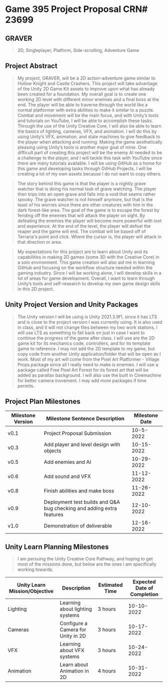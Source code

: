 # Game 395 Project Proposal CRN# 23699

## GRAVER

> 2D, Singleplayer, Platform, Side-scrolling, Adventure Game

## Project Abstract

>   My project, GRAVER, will be a 2D action-adventure game similar to Hollow Knight and Castle Crashers. This project will take advantage of the Unity 2D Game Kit assets to improve upon what has already been created for a foundation. My overall goal is to create one working 2D level with different minor enemies and a final boss at the end. The player will be able to traverse through the world like a normal platformer with extra abilities to make it similar to a puzzle. Combat and movement will be the main focus, and with Unity’s tools and tutorials on YouTube, I will be able to accomplish these tasks. Through the use of the Unity Creative Core, I will also be able to learn the basics of lighting, cameras, VFX, and animation. I will do this by using Unity’s VFX, animation, and state machines to give feedback to the player when attacking and running. Making the game aesthetically pleasing using Unity’s tools is another major goal of mine. One difficult part of creating this project will be the enemy AI needed to be a challenge to the player, and I will tackle this task with YouTube since there are many tutorials available. I will be using GitHub as a home for this game and developing tasks through GitHub Projects. I will be creating a lot of my own assets because I do not want to copy others.

>   The story behind this game is that the player is a nightly grave watcher that is doing his normal task of grave watching. The player then trips into an open grave and falls into a void that seems rather spooky. The grave watcher is not himself anymore, but that is the least of his worries since there are other creatures with him in the dark forest-like area. The goal of the game is to escape the forest by fending off the enemies that will attack the player on sight. By defeating the enemies the player will become more powerful with loot and experience. At the end of the level, the player will defeat the reaper and the game will end. The combat will be based off of Terraria's point and click. Where the cursor is, the player will attack in that direction or area. 

>   My expectations for this project are to learn about Unity and its capabilities in making 2D games (some 3D with the Creative Core) in a solo environment. This game creation will also aid me in learning GitHub and focusing on the workflow structure needed within the gaming industry. Since I will be working alone, I will develop skills in a lot of areas for game development. Overall, I want to learn through Unity’s tools and self-research to develop my own game design skills in this 2D project. 

## Unity Project Version and Unity Packages

>   The Unity version I will be using is Unity 2021.3.9f1, since it has LTS and is close to the project version I was currently using. It is also used in class, and it will not change files between my two work stations. I will use LTS as something to fall back on just in case I want to continue the progress of the game after class. I will use are the 2D game kit for its mechanics code, controllers, and for its template game to reference. I may not add the 2D template to my game, but copy code from another Unity application/folder that will be open as I work. Most of my art will come from the Pixel Art Platformer - Village Props package since all I really need to make is enemies. I will use a package called Free Pixel Art Forest for its forest art that will be added as parallax background. I will also use the built in Cinemachine for better camera movement. I may add more packages if time permits. 


## Project Plan Milestones

|Milestone Version|Milestone Sentence Description|Milestone Date|
|--|--|--|
|v0.1|Project Proposal Submission|10-5-2022|
|v0.3|Add player and level design with objects|10-15-2022|
|v0.5|Add enemies and AI|10-29-2022|
|v0.6|Add sound and VFX|11-12-2022|
|v0.8|Finish abilities and make boss|11-26-2022|
|v0.9|Deployment test builds and Q&A bug checking and adding extra features|12-10-2022|
|v1.0|Demonstration of deliverable|12-16-2022|

## Unity Learn Planning Milestones

>I am persuing the Unity Creative Core Pathway, and hoping to get most of the missions done, but below are the ones I am specifically working towards.

|Unity Learn Mission/Objective|Description|Estimated Time|Expected Date of Completion|
|--|--|--|--|
|Lighting|Learning about lighting systems|3 hours|10-10-2022|
|Cameras|Configure a Camera for Unity in 2D|3 hours|10-17-2022|
|VFX|Learning about VFX systems|3 hours|10-24-2022|
|Animation|Learn about Animation in 2D|4 hours|10-31-2022|
